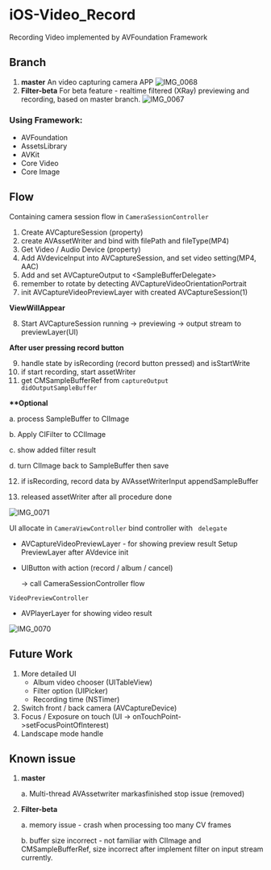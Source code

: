 # iOS-Video_Record
Recording Video implemented by AVFoundation Framework



## Branch

1. **master**
   An video capturing camera APP
   ![IMG_0068](images/IMG_0068.PNG)
2. **Filter-beta**
   For beta feature - realtime filtered (XRay) previewing and recording, based on master branch.
   ![IMG_0067](images/IMG_0067.PNG)

### Using Framework:

- AVFoundation
- AssetsLibrary
- AVKit
- Core Video
- Core Image 



## Flow

Containing camera session flow in <code>CameraSessionController</code>

1. Create AVCaptureSession (property)
2. create AVAssetWriter and bind with filePath and fileType(MP4)
3. Get Video / Audio Device (property)
4. Add AVdeviceInput into AVCaptureSession, and set video setting(MP4, AAC)
5. Add and set AVCaptureOutput to \<SampleBufferDelegate\>
6. remember to rotate by detecting AVCaptureVideoOrientationPortrait
7. init AVCaptureVideoPreviewLayer with created AVCaptureSession(1)

**ViewWillAppear** 

8. Start AVCaptureSession  running -> previewing -> output stream to previewLayer(UI)

**After user pressing record button**

9. handle state by isRecording (record button pressed) and isStartWrite
10. if start recording, start assetWriter
11. get CMSampleBufferRef from <code>captureOutput didOutputSampleBuffer</code>

**\*\*Optional**

a. process SampleBuffer to CIImage

b. Apply CIFilter to CCIImage 

c. show added filter result

d. turn CIImage back to SampleBuffer then save



12. if isRecording, record data by AVAssetWriterInput appendSampleBuffer

13. released assetWriter after all procedure done

![IMG_0071](images/IMG_0071.PNG)



UI allocate in <code>CameraViewController</code> bind controller with <code><CameraSessionViewSource> delegate</code>

- AVCaptureVideoPreviewLayer - for showing preview result
  Setup PreviewLayer after AVdevice init

- UIButton with action (record / album / cancel)

  -> call CameraSessionController flow

<code>VideoPreviewController</code>

- AVPlayerLayer for showing video result

![IMG_0070](images/IMG_0070.PNG)

## Future Work

1. More detailed UI 
   - Album video chooser (UITableView)
   - Filter option (UIPicker)
   - Recording time (NSTimer)
2. Switch front / back camera (AVCaptureDevice)
3. Focus / Exposure on touch (UI -> onTouchPoint->setFocusPointOfInterest)
4. Landscape mode handle

## Known issue

1. **master**

   a. Multi-thread AVAssetwriter markasfinished stop issue (removed)

2. **Filter-beta**

   a. memory issue - crash when processing too many CV frames

   b. buffer size incorrect - not familiar with CIImage and CMSampleBufferRef, size incorrect after implement filter on input stream currently.

   



